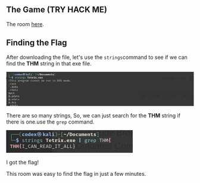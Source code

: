 ## The Game (TRY HACK ME)
The room [here](https://tryhackme.com/room/hfb1thegame).

## Finding the Flag
After downloading the file,  let's use the `strings`command to see if we can find the **THM** string in that exe file.

![string](usestring.png)

There are so many strings, So, we can just search for the  **THM** string if there is one.use the `grep` command.

![grep](usegrep.png)

I got the flag!

This room was easy to find the flag in just a few minutes.

